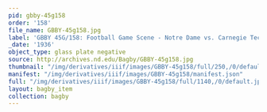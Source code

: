 ```yaml
---
pid: gbby-45g158
order: '158'
file_name: GBBY-45g158.jpg
label: 'GBBY 45G/158: Football Game Scene - Notre Dame vs. Carnegie Tech - 1936'
_date: '1936'
object_type: glass plate negative
source: http://archives.nd.edu/Bagby/GBBY-45g158.jpg
thumbnail: "/img/derivatives/iiif/images/GBBY-45g158/full/250,/0/default.jpg"
manifest: "/img/derivatives/iiif/images/GBBY-45g158/manifest.json"
full: "/img/derivatives/iiif/images/GBBY-45g158/full/1140,/0/default.jpg"
layout: bagby_item
collection: bagby
---
```

